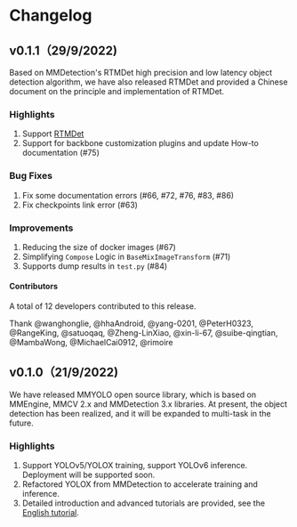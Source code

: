 # Changelog

## v0.1.1（29/9/2022)

Based on MMDetection's RTMDet high precision and low latency object detection algorithm, we have also released RTMDet and provided a Chinese document on the principle and implementation of RTMDet.

### Highlights

1. Support [RTMDet](https://github.com/open-mmlab/mmyolo/blob/main/configs/rtmdet)
2. Support for backbone customization plugins and update How-to documentation (#75)

### Bug Fixes

1. Fix some documentation errors (#66, #72, #76, #83, #86)
2. Fix checkpoints link error (#63)

### Improvements

1. Reducing the size of docker images (#67)
2. Simplifying `Compose` Logic in `BaseMixImageTransform` (#71)
3. Supports dump results in `test.py` (#84)

#### Contributors

A total of 12 developers contributed to this release.

Thank @wanghonglie, @hhaAndroid, @yang-0201, @PeterH0323, @RangeKing, @satuoqaq, @Zheng-LinXiao, @xin-li-67, @suibe-qingtian, @MambaWong, @MichaelCai0912, @rimoire

## v0.1.0（21/9/2022)

We have released MMYOLO open source library, which is based on MMEngine, MMCV 2.x and MMDetection 3.x libraries. At present, the object detection has been realized, and it will be expanded to multi-task in the future.

### Highlights

1. Support YOLOv5/YOLOX training, support YOLOv6 inference. Deployment will be supported soon.
2. Refactored YOLOX from MMDetection to accelerate training and inference.
3. Detailed introduction and advanced tutorials are provided, see the [English tutorial](https://mmyolo.readthedocs.io/en/latest).
